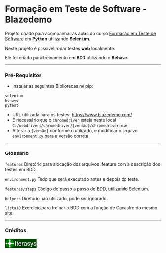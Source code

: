 # Formação em Teste de Software - Blazedemo
Projeto criado para acompanhar as aulas do curso [Formação em Teste de Software][Iterasys] em **Python** utilizando **Selenium**.

Neste projeto é possível rodar testes **web** localmente.

Ele foi criado para treinamento em **BDD** utilizando o **Behave**.

---

### Pré-Requisitos
- Instalar as seguintes Bibliotecas no pip:

```
selenium
behave
pytest
```

- URL utilizada para os testes: https://www.blazedemo.com/
- É necessário que o `chromedriver` esteja neste local `C:/webdrivers/chromedriver/{versão}/chromedriver.exe`
- Alterar a `{versão}` conforme o utilizado, e modificar o arquivo `environment.py` para a versão correta

---

### Glossário

`features` Diretório para alocação dos arquivos .feature com a descrição dos testes em BDD.

`environment.py` Tudo que será executado antes e depois do teste.

`features/steps` Código do passo a passo do BDD, utilizando Selenium.

`helpers` Diretório não utilizado, pode ser ignorado.

`lista10` Exercício para treinar o BDD com a função de Cadastro do mesmo site.

---

### Créditos
[<img src="assets\Iterasys-Logo.png" width="20%"/>][Iterasys]


<!-- links -->
[Iterasys]: https://iterasys.com.br/
[Saucelabs]: https://saucelabs.com/
[MyDemoApp]: https://github.com/saucelabs/my-demo-app-rn/releases

<!-- imagens -->
[QANinja-Logo]: assets/Iterasys-Logo.png (Iterasys-logo)